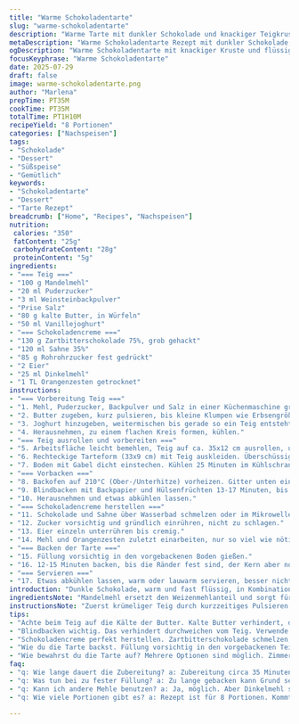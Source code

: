 ```yaml
---
title: "Warme Schokoladentarte"
slug: "warme-schokoladentarte"
description: "Warme Tarte mit dunkler Schokolade und knackiger Teigkruste. Zart schmelzende Mitte, knuspriger Boden. Abgewandelte Mengen und Zutaten. Orangenzesten und Mandelmehl statt Weizenmehl geben eine feine Note. Weniger Zucker, mehr intensive Schokolade, leichter Joghurt mit Vanillegeschmack. Doppeltes Backen: vorbacken des Bodens und anschließendes Backen der Füllung. Perfekt zum schnellen Servieren leicht warm."
metaDescription: "Warme Schokoladentarte Rezept mit dunkler Schokolade, knusprigen Teig und fruchtiger Note von Orange, perfekt für gemütliche Abende."
ogDescription: "Warme Schokoladentarte mit knackiger Kruste und flüssiger Füllung. Ideal für Winterabende mit Freunden oder Familie."
focusKeyphrase: "Warme Schokoladentarte"
date: 2025-07-29
draft: false
image: warme-schokoladentarte.png
author: "Marlena"
prepTime: PT35M
cookTime: PT35M
totalTime: PT1H10M
recipeYield: "8 Portionen"
categories: ["Nachspeisen"]
tags:
- "Schokolade"
- "Dessert"
- "Süßspeise"
- "Gemütlich"
keywords:
- "Schokoladentarte"
- "Dessert"
- "Tarte Rezept"
breadcrumb: ["Home", "Recipes", "Nachspeisen"]
nutrition: 
 calories: "350"
 fatContent: "25g"
 carbohydrateContent: "28g"
 proteinContent: "5g"
ingredients:
- "=== Teig ==="
- "100 g Mandelmehl"
- "20 ml Puderzucker"
- "3 ml Weinsteinbackpulver"
- "Prise Salz"
- "80 g kalte Butter, in Würfeln"
- "50 ml Vanillejoghurt"
- "=== Schokoladencreme ==="
- "130 g Zartbitterschokolade 75%, grob gehackt"
- "120 ml Sahne 35%"
- "85 g Rohrohrzucker fest gedrückt"
- "2 Eier"
- "25 ml Dinkelmehl"
- "1 TL Orangenzesten getrocknet"
instructions:
- "=== Vorbereitung Teig ==="
- "1. Mehl, Puderzucker, Backpulver und Salz in einer Küchenmaschine grob vermischen."
- "2. Butter zugeben, kurz pulsieren, bis kleine Klumpen wie Erbsengröße entstehen."
- "3. Joghurt hinzugeben, weitermischen bis gerade so ein Teig entsteht."
- "4. Herausnehmen, zu einem flachen Kreis formen, kühlen."
- "=== Teig ausrollen und vorbereiten ==="
- "5. Arbeitsfläche leicht bemehlen, Teig auf ca. 35x12 cm ausrollen, ungefähr 4 mm dick."
- "6. Rechteckige Tarteform (33x9 cm) mit Teig auskleiden. Überschüssigen Teig abschneiden."
- "7. Boden mit Gabel dicht einstechen. Kühlen 25 Minuten im Kühlschrank."
- "=== Vorbacken ==="
- "8. Backofen auf 210°C (Ober-/Unterhitze) vorheizen. Gitter unten einschieben."
- "9. Blindbacken mit Backpapier und Hülsenfrüchten 13-17 Minuten, bis Teig goldbraun ist."
- "10. Herausnehmen und etwas abkühlen lassen."
- "=== Schokoladencreme herstellen ==="
- "11. Schokolade und Sahne über Wasserbad schmelzen oder im Mikrowellenherd sanft schmelzen."
- "12. Zucker vorsichtig und gründlich einrühren, nicht zu schlagen."
- "13. Eier einzeln unterrühren bis cremig."
- "14. Mehl und Orangenzesten zuletzt einarbeiten, nur so viel wie nötig, um verbunden zu bleiben."
- "=== Backen der Tarte ==="
- "15. Füllung vorsichtig in den vorgebackenen Boden gießen."
- "16. 12-15 Minuten backen, bis die Ränder fest sind, der Kern aber noch leicht wackelt."
- "=== Servieren ==="
- "17. Etwas abkühlen lassen, warm oder lauwarm servieren, besser nicht kalt."
introduction: "Dunkle Schokolade, warm und fast flüssig, in Kombination mit einer knusprigen Kruste. Nicht zu süß, leicht fruchtige Orangennote, zarter Vanillegeschmack. Mandelmehl als Ersatz bringt nussige Tiefe, trotz Nussallergien möglich, da Mandelmehl eher verträglich ist. Die Texturen – dicker, mäßig süßer Teig trifft flüssige Schokoladenfüllung, ein kleiner Gegensatz. Schnell gemacht, clever vorbereitet. Vorbacken verhindert Durchweichen. Nicht komplett fest, der Kern bleibt sinnlich weich. Unglaublich befriedigend. Für Gäste im Winter oder gemütliche Abende. Keine komplizierten Zutaten, kleine Küchenmaschine reicht. Ebenso einfach mit Handmixer. Backzeiten variieren je Ofen, ein Auge drauf. Orange hebt die Bitterschokolade hervor, ohne zu dominant zu sein. Ein bisschen anders, aber schnell gemischt und gebacken. Schichten von Texturen, Wärme und Aromenspiel. Auf jeden Fall nicht langweilig."
ingredientsNote: "Mandelmehl ersetzt den Weizenmehlanteil und sorgt für eine zarte, reichhaltige Kruste mit leicht nussigem Geschmack. Vanillejoghurt macht den Teig geschmeidiger und bringt Aroma. Zucker wurde reduziert, um die Bitterschokolade besser harmonisch wirken zu lassen. Dinkelmehl (im Schokoladenpudding) bindet die Creme sanft, ohne zu beschweren. Orangenzesten verleihen frische, mediterrane Note. Butter möglichst kalt, damit der Teig blättrig wird beim Backen. Sahne für die cremige Schokomasse. Eier stabilisieren durch Protein und geben Struktur. Lesbarkeit der Mengen in Millilitern und Gramm hilft genaues Arbeiten. Diese Kombination ist etwas leichter, ohne die Struktur zu opfern, gut für verschiedene Ernährungsweisen geeignet."
instructionsNote: "Zuerst krümeliger Teig durch kurzzeitiges Pulsieren herstellen, damit die Butter nicht zerfließt. Wichtig vor dem Ausrollen: kühlen, sonst klebt der Teig. Beim Ausrollen auf Größe und Dicke achten. Der Teig wird blindgebacken, um Feuchtigkeitsaufnahme zu verhindern – dafür Backpapier und Hülsenfrüchte oder ähnliche Beschwerer nutzen. Ofen vorheizen und Temperatur nicht unterschreiten. Schokolade schmelzen behutsam, einfach über Wasserbad oder in kurzen Intervallen bei niedriger Leistung im Mikrowellenherd. Zucker erst nach dem Schmelzen dazugeben, dann die Eier schnell unterrühren für homogene Masse. Orangenzesten sorgsam einarbeiten, nicht lange schlagen. Füllung wird in den vorgebackenen Teig gegeben und nicht zu lange gebacken, so bleibt die Mitte fast flüssig. Herausnehmen, leicht abkühlen lassen, das setzt die Füllung etwas. Warm genießen, damit das weiche Mundgefühl erhalten bleibt."
tips:
- "Achte beim Teig auf die Kälte der Butter. Kalte Butter verhindert, dass der Teig zäh wird. Zuerst die trockenen Zutaten mischen. Dann Butter hinzufügen und kurz pulsieren. Nicht zu lange arbeiten. Erst dann Joghurt dazugeben, damit der Teig geschmeidig bleibt. Kühlen, unbedingt. Vor dem Ausrollen mindestens 25 Minuten im Kühlschrank. Teig ausrollen auf die Maße 35x12 cm oder nach Tarteform."
- "Blindbacken wichtig. Das verhindert durchweichen vom Teig. Verwende Backpapier und Hülsenfrüchte dazu. Ofen vorheizen auf 210°C. Gitter unten einsetzen. Kontrolliere die Zeit, 13 bis 17 Minuten backen. Boden muss goldbraun sein, dann rausnehmen und abkühlen lassen. Genügend fest, aber nicht knusprig, wichtig. Dann Füllung darauf."
- "Schokoladencreme perfekt herstellen. Zartbitterschokolade schmelzen, sanft. Wasserbad oder Mikrowelle, beides funktioniert. Sahne dazu geben. Dann kommt der Zucker, gründlich einrühren. Nicht schlagen, sonst zu luftig. Danach Eier, einzeln unterrühren für cremige Konsistenz. Mehl und Orangenzesten zuletzt hinzugeben und nur kurz vermengen. Mische nicht zu lange."
- "Wie du die Tarte backst. Füllung vorsichtig in den vorgebackenen Teig geben. Backen für 12 bis 15 Minuten. Bei 210°C, Ränder fest, Kern wackelt leicht. Optimal für diese Textur, zart und fast flüssig. Nach dem Backen etwas abkühlen lassen, wichtig für die Stabilität. Nicht zu lange, sonst wird sie fest. Warm servieren für besten Genuss."
- "Wie bewahrst du die Tarte auf? Mehrere Optionen sind möglich. Zimmertemperatur ist eine Möglichkeit, besser in einer geschlossenen Box. Kalt im Kühlschrank geht auch, aber die Füllung wird fester. Aufwärmen im Ofen hilft, Textur zurückzubringen. Sonst bleibt sie einfach, weniger lecker. Abdecken, um Austrocknen zu vermeiden. Reste mehrere Tage haltbar."
faq:
- "q: Wie lange dauert die Zubereitung? a: Zubereitung circa 35 Minuten. Backen auch 35 Minuten. Total also 70 Minuten."
- "q: Was tun bei zu fester Füllung? a: Zu lange gebacken kann Grund sein. Muss vor dem Festwerden raus. Temperatur muss passen. Kern darf wackeln."
- "q: Kann ich andere Mehle benutzen? a: Ja, möglich. Aber Dinkelmehl stabilisiert gut. Alternativen sind Buchweizen, auch glutenfrei. Wirkung kann anders sein, vorsichtig."
- "q: Wie viele Portionen gibt es? a: Rezept ist für 8 Portionen. Kommt auf die Größe an. Kann angepasst werden. Für viele Gäste oder kleine Stücke."

---
```

